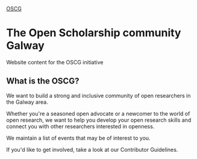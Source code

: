 [OSCG](img/OSC_Galway_logo.png)
# The Open Scholarship community Galway
Website content for the OSCG initiative

## What is the OSCG?

We want to build a strong and inclusive community of open researchers in the Galway area.

Whether you're a seasoned open advocate or a newcomer to the world of open research, we want to help you develop your open research skills and connect you with other researchers interested in openness.

We maintain a list of events that may be of interest to you.

If you'd like to get involved, take a look at our Contributor Guidelines. 
